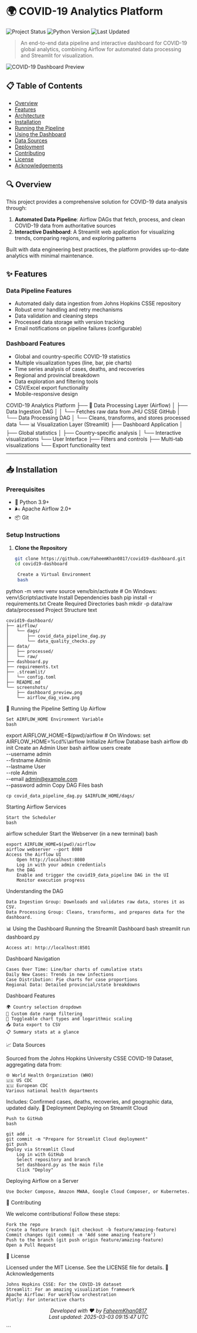 # 🌍 COVID-19 Analytics Platform

![Project Status](https://img.shields.io/badge/status-active-brightgreen)
![Python Version](https://img.shields.io/badge/python-3.9%2B-blue)
![Last Updated](https://img.shields.io/badge/last%20updated-March%202025-blueviolet)

> An end-to-end data pipeline and interactive dashboard for COVID-19 global analytics, combining Airflow for automated data processing and Streamlit for visualization.

![COVID-19 Dashboard Preview](https://github.com/FaheemKhan0817/covid19-dashboard/raw/main/screenshots/dashboard_preview.png)

## 📋 Table of Contents
- [Overview](#-overview)
- [Features](#-features)
- [Architecture](#-architecture)
- [Installation](#-installation)
- [Running the Pipeline](#-running-the-pipeline)
- [Using the Dashboard](#-using-the-dashboard)
- [Data Sources](#-data-sources)
- [Deployment](#-deployment)
- [Contributing](#-contributing)
- [License](#-license)
- [Acknowledgements](#-acknowledgements)

## 🔍 Overview

This project provides a comprehensive solution for COVID-19 data analysis through:

1. **Automated Data Pipeline**: Airflow DAGs that fetch, process, and clean COVID-19 data from authoritative sources
2. **Interactive Dashboard**: A Streamlit web application for visualizing trends, comparing regions, and exploring patterns

Built with data engineering best practices, the platform provides up-to-date analytics with minimal maintenance.

## ✨ Features

### Data Pipeline Features
- Automated daily data ingestion from Johns Hopkins CSSE repository
- Robust error handling and retry mechanisms
- Data validation and cleaning steps
- Processed data storage with version tracking
- Email notifications on pipeline failures (configurable)

### Dashboard Features
- Global and country-specific COVID-19 statistics
- Multiple visualization types (line, bar, pie charts)
- Time series analysis of cases, deaths, and recoveries
- Regional and provincial breakdown
- Data exploration and filtering tools
- CSV/Excel export functionality
- Mobile-responsive design

COVID-19 Analytics Platform
├── 🔄 Data Processing Layer (Airflow)
│   ├── Data Ingestion DAG
│   │   └── Fetches raw data from JHU CSSE GitHub
│   └── Data Processing DAG
│       └── Cleans, transforms, and stores processed data
└── 📊 Visualization Layer (Streamlit)
├── Dashboard Application
│   ├── Global statistics
│   ├── Country-specific analysis
│   └── Interactive visualizations
└── User Interface
├── Filters and controls
├── Multi-tab visualizations
└── Export functionality
text

---

## 📥 Installation

### Prerequisites
- 🐍 Python 3.9+
- 🌬️ Apache Airflow 2.0+
- 📦 Git

### Setup Instructions

1. **Clone the Repository**
   ```bash
   git clone https://github.com/FaheemKhan0817/covid19-dashboard.git
   cd covid19-dashboard

    Create a Virtual Environment
    bash

python -m venv venv
source venv/bin/activate  # On Windows: venv\Scripts\activate
Install Dependencies
bash
pip install -r requirements.txt
Create Required Directories
bash
mkdir -p data/raw data/processed
Project Structure
text

    covid19-dashboard/
    ├── airflow/
    │   └── dags/
    │       ├── covid_data_pipeline_dag.py
    │       └── data_quality_checks.py
    ├── data/
    │   ├── processed/
    │   └── raw/
    ├── dashboard.py
    ├── requirements.txt
    ├── .streamlit/
    │   └── config.toml
    ├── README.md
    └── screenshots/
        ├── dashboard_preview.png
        └── airflow_dag_view.png

🔄 Running the Pipeline
Setting Up Airflow

    Set AIRFLOW_HOME Environment Variable
    bash

export AIRFLOW_HOME=$(pwd)/airflow  # On Windows: set AIRFLOW_HOME=%cd%\airflow
Initialize Airflow Database
bash
airflow db init
Create an Admin User
bash
airflow users create \
    --username admin \
    --firstname Admin \
    --lastname User \
    --role Admin \
    --email admin@example.com \
    --password admin
Copy DAG Files
bash

    cp covid_data_pipeline_dag.py $AIRFLOW_HOME/dags/

Starting Airflow Services

    Start the Scheduler
    bash

airflow scheduler
Start the Webserver (in a new terminal)
bash

    export AIRFLOW_HOME=$(pwd)/airflow
    airflow webserver --port 8080
    Access the Airflow UI
        Open http://localhost:8080
        Log in with your admin credentials
    Run the DAG
        Enable and trigger the covid19_data_pipeline DAG in the UI
        Monitor execution progress

Understanding the DAG

    Data Ingestion Group: Downloads and validates raw data, stores it as CSV.
    Data Processing Group: Cleans, transforms, and prepares data for the dashboard.

📊 Using the Dashboard
Running the Streamlit Dashboard
bash
streamlit run dashboard.py

    Access at: http://localhost:8501

Dashboard Navigation

    Cases Over Time: Line/bar charts of cumulative stats
    Daily New Cases: Trends in new infections
    Case Distribution: Pie charts for case proportions
    Regional Data: Detailed provincial/state breakdowns

Dashboard Features

    🌍 Country selection dropdown
    📅 Custom date range filtering
    🎨 Toggleable chart types and logarithmic scaling
    📤 Data export to CSV
    📋 Summary stats at a glance

📈 Data Sources

Sourced from the Johns Hopkins University CSSE COVID-19 Dataset, aggregating data from:

    🌐 World Health Organization (WHO)
    🇺🇸 US CDC
    🇪🇺 European CDC
    Various national health departments

Includes: Confirmed cases, deaths, recoveries, and geographic data, updated daily.
🚀 Deployment
Deploying on Streamlit Cloud

    Push to GitHub
    bash

    git add .
    git commit -m "Prepare for Streamlit Cloud deployment"
    git push
    Deploy via Streamlit Cloud
        Log in with GitHub
        Select repository and branch
        Set dashboard.py as the main file
        Click "Deploy"

Deploying Airflow on a Server

    Use Docker Compose, Amazon MWAA, Google Cloud Composer, or Kubernetes.

🤝 Contributing

We welcome contributions! Follow these steps:

    Fork the repo
    Create a feature branch (git checkout -b feature/amazing-feature)
    Commit changes (git commit -m 'Add some amazing feature')
    Push to the branch (git push origin feature/amazing-feature)
    Open a Pull Request

📄 License

Licensed under the MIT License. See the LICENSE file for details.
🙏 Acknowledgements

    Johns Hopkins CSSE: For the COVID-19 dataset
    Streamlit: For an amazing visualization framework
    Apache Airflow: For workflow orchestration
    Plotly: For interactive charts

<p align="center"> <i>Developed with ❤️ by <a href="https://github.com/FaheemKhan0817">FaheemKhan0817</a></i><br> <i>Last updated: 2025-03-03 09:15:47 UTC</i> </p> ```